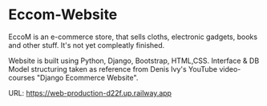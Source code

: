 # Eccom-Website
EccoM is an e-commerce store, that sells cloths, electronic gadgets, books and other stuff. 
It's not yet compleatly finished.

Website is built using Python, Django, Bootstrap, HTML,CSS. 
Interface & DB Model structuring taken as reference from Denis Ivy's YouTube video-courses "Django Ecommerce Website".

URL:
https://web-production-d22f.up.railway.app
